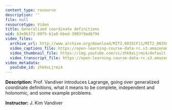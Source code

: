 ```yaml
---
content_type: resource
description: ''
file: null
resourcetype: Video
title: Generalized coordinate definitions
uid: b3e9b372-80f5-b1a8-bbed-3903f9ad6794
video_files:
  archive_url: http://www.archive.org/download/MIT2.003SCF11/MIT2_003SCF11_lec15_300k.mp4
  video_captions_file: https://open-learning-course-data-rc.s3.amazonaws.com/2-003sc-engineering-dynamics-fall-2011/59cf691b13335db1b35acc1b56020e03_zhk9xLjrmi4.vtt
  video_thumbnail_file: https://img.youtube.com/vi/zhk9xLjrmi4/default.jpg
  video_transcript_file: https://open-learning-course-data-rc.s3.amazonaws.com/2-003sc-engineering-dynamics-fall-2011/2c49229a42e238eb34b310a2915ba568_zhk9xLjrmi4.pdf
video_metadata:
  youtube_id: zhk9xLjrmi4
---
```


**Description:** Prof. Vandiver introduces Lagrange, going over generalized coordinate definitions, what it means to be complete, independent and holonomic, and some example problems.

**Instructor:** J. Kim Vandiver